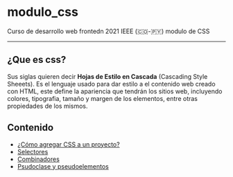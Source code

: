 # modulo_css
Curso de desarrollo web frontedn 2021 IEEE (🇨🇴-🇵🇾) modulo de CSS
________________________________________________________________

## ¿Que es css?

Sus siglas quieren decir **Hojas de Estilo en Cascada** (Cascading Style Sheeets). Es el lenguaje usado para dar estilo a el contenido web creado con HTML, este define la apariencia que tendrán los sitios web, incluyendo colores, tipografia, tamaño y margen de los elementos, entre otras propiedades de los mismos.

## Contenido
* [¿Cómo agregar CSS a un proyecto?](/como_agregar_css/)
* [Selectores](/selectores/)
* [Combinadores](/combinadores/)
* [Psudoclase y pseudoelementos](/pseudos/)
